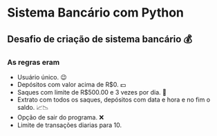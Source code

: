 # Sistema Bancário com Python

## Desafio de criação de sistema bancário 💰

### As regras eram
- Usuário único. 😉
- Depósitos com valor acima de R$0. 💵
- Saques com limite de R$500.00 e 3 vezes por dia. 💸
- Extrato com todos os saques, depósitos com data e hora e no fim o saldo. 📈📉
- Opção de sair do programa. ❌
- Limite de transações diarias para 10.
